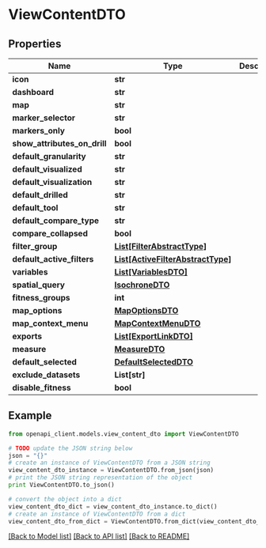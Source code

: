 # ViewContentDTO


## Properties
Name | Type | Description | Notes
------------ | ------------- | ------------- | -------------
**icon** | **str** |  | [optional] 
**dashboard** | **str** |  | 
**map** | **str** |  | [optional] 
**marker_selector** | **str** |  | [optional] 
**markers_only** | **bool** |  | [optional] 
**show_attributes_on_drill** | **bool** |  | [optional] 
**default_granularity** | **str** |  | [optional] 
**default_visualized** | **str** |  | [optional] 
**default_visualization** | **str** |  | [optional] 
**default_drilled** | **str** |  | [optional] 
**default_tool** | **str** |  | [optional] 
**default_compare_type** | **str** |  | [optional] 
**compare_collapsed** | **bool** |  | [optional] 
**filter_group** | [**List[FilterAbstractType]**](FilterAbstractType.md) |  | [optional] 
**default_active_filters** | [**List[ActiveFilterAbstractType]**](ActiveFilterAbstractType.md) |  | [optional] 
**variables** | [**List[VariablesDTO]**](VariablesDTO.md) |  | [optional] 
**spatial_query** | [**IsochroneDTO**](IsochroneDTO.md) |  | [optional] 
**fitness_groups** | **int** |  | [optional] 
**map_options** | [**MapOptionsDTO**](MapOptionsDTO.md) |  | [optional] 
**map_context_menu** | [**MapContextMenuDTO**](MapContextMenuDTO.md) |  | [optional] 
**exports** | [**List[ExportLinkDTO]**](ExportLinkDTO.md) |  | [optional] 
**measure** | [**MeasureDTO**](MeasureDTO.md) |  | [optional] 
**default_selected** | [**DefaultSelectedDTO**](DefaultSelectedDTO.md) |  | [optional] 
**exclude_datasets** | **List[str]** |  | [optional] 
**disable_fitness** | **bool** |  | [optional] 

## Example

```python
from openapi_client.models.view_content_dto import ViewContentDTO

# TODO update the JSON string below
json = "{}"
# create an instance of ViewContentDTO from a JSON string
view_content_dto_instance = ViewContentDTO.from_json(json)
# print the JSON string representation of the object
print ViewContentDTO.to_json()

# convert the object into a dict
view_content_dto_dict = view_content_dto_instance.to_dict()
# create an instance of ViewContentDTO from a dict
view_content_dto_from_dict = ViewContentDTO.from_dict(view_content_dto_dict)
```
[[Back to Model list]](../README.md#documentation-for-models) [[Back to API list]](../README.md#documentation-for-api-endpoints) [[Back to README]](../README.md)


